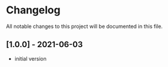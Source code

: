 # Changelog

All notable changes to this project will be documented in this file.

## [1.0.0] - 2021-06-03

- initial version
